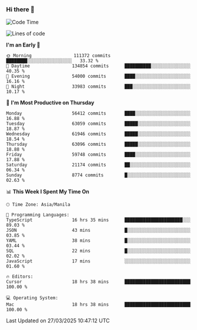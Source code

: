 ### Hi there 👋

<!--START_SECTION:waka-->
![Code Time](http://img.shields.io/badge/Code%20Time-5%2C969%20hrs%2049%20mins-blue)

![Lines of code](https://img.shields.io/badge/From%20Hello%20World%20I%27ve%20Written-124.5%20million%20lines%20of%20code-blue)

**I'm an Early 🐤** 

```text
🌞 Morning                111372 commits      ████████░░░░░░░░░░░░░░░░░   33.32 % 
🌆 Daytime                134854 commits      ██████████░░░░░░░░░░░░░░░   40.35 % 
🌃 Evening                54000 commits       ████░░░░░░░░░░░░░░░░░░░░░   16.16 % 
🌙 Night                  33983 commits       ███░░░░░░░░░░░░░░░░░░░░░░   10.17 % 
```
📅 **I'm Most Productive on Thursday** 

```text
Monday                   56412 commits       ████░░░░░░░░░░░░░░░░░░░░░   16.88 % 
Tuesday                  63059 commits       █████░░░░░░░░░░░░░░░░░░░░   18.87 % 
Wednesday                61946 commits       █████░░░░░░░░░░░░░░░░░░░░   18.54 % 
Thursday                 63096 commits       █████░░░░░░░░░░░░░░░░░░░░   18.88 % 
Friday                   59748 commits       ████░░░░░░░░░░░░░░░░░░░░░   17.88 % 
Saturday                 21174 commits       ██░░░░░░░░░░░░░░░░░░░░░░░   06.34 % 
Sunday                   8774 commits        █░░░░░░░░░░░░░░░░░░░░░░░░   02.63 % 
```


📊 **This Week I Spent My Time On** 

```text
🕑︎ Time Zone: Asia/Manila

💬 Programming Languages: 
TypeScript               16 hrs 35 mins      ██████████████████████░░░   89.03 % 
JSON                     43 mins             █░░░░░░░░░░░░░░░░░░░░░░░░   03.85 % 
YAML                     38 mins             █░░░░░░░░░░░░░░░░░░░░░░░░   03.44 % 
SQL                      22 mins             █░░░░░░░░░░░░░░░░░░░░░░░░   02.02 % 
JavaScript               17 mins             ░░░░░░░░░░░░░░░░░░░░░░░░░   01.60 % 

🔥 Editors: 
Cursor                   18 hrs 38 mins      █████████████████████████   100.00 % 

💻 Operating System: 
Mac                      18 hrs 38 mins      █████████████████████████   100.00 % 
```


 Last Updated on 27/03/2025 10:47:12 UTC
<!--END_SECTION:waka-->


<!--
**rad182/rad182** is a ✨ _special_ ✨ repository because its `README.md` (this file) appears on your GitHub profile.

Here are some ideas to get you started:

- 🔭 I’m currently working on ...
- 🌱 I’m currently learning ...
- 👯 I’m looking to collaborate on ...
- 🤔 I’m looking for help with ...
- 💬 Ask me about ...
- 📫 How to reach me: ...
- 😄 Pronouns: ...
- ⚡ Fun fact: ...
-->
